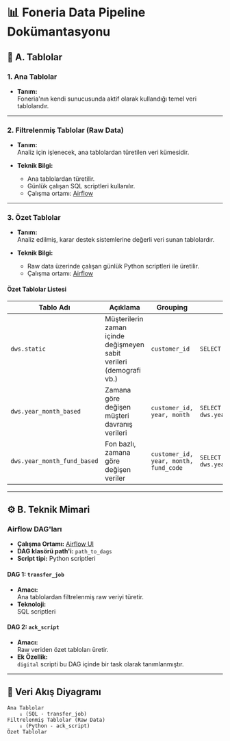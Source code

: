 # 📊 Foneria Data Pipeline Dokümantasyonu

## 📁 A. Tablolar

### 1. Ana Tablolar

- **Tanım:**  
  Foneria'nın kendi sunucusunda aktif olarak kullandığı temel veri tablolarıdır.

---

### 2. Filtrelenmiş Tablolar (Raw Data)

- **Tanım:**  
  Analiz için işlenecek, ana tablolardan türetilen veri kümesidir.

- **Teknik Bilgi:**  
  - Ana tablolardan türetilir.
  - Günlük çalışan SQL scriptleri kullanılır.
  - Çalışma ortamı: [Airflow](http://airflow.com)

---

### 3. Özet Tablolar

- **Tanım:**  
  Analiz edilmiş, karar destek sistemlerine değerli veri sunan tablolardır.

- **Teknik Bilgi:**  
  - Raw data üzerinde çalışan günlük Python scriptleri ile üretilir.
  - Çalışma ortamı: [Airflow](http://airflow.com)

#### Özet Tablolar Listesi

| Tablo Adı | Açıklama | Grouping | Örnek SQL |
|-----------|----------|----------|-----------|
| `dws.static` | Müşterilerin zaman içinde değişmeyen sabit verileri (demografi vb.) | `customer_id` | `SELECT * FROM dws.static;` |
| `dws.year_month_based` | Zamana göre değişen müşteri davranış verileri | `customer_id, year, month` | `SELECT * FROM dws.year_month_based;` |
| `dws.year_month_fund_based` | Fon bazlı, zamana göre değişen veriler | `customer_id, year, month, fund_code` | `SELECT * FROM dws.year_month_fund_based;` |

---

## ⚙️ B. Teknik Mimari

### Airflow DAG'ları

- **Çalışma Ortamı:** [Airflow UI](http://airflow.com)
- **DAG klasörü path'i:** `path_to_dags`
- **Script tipi:** Python scriptleri

#### DAG 1: `transfer_job`

- **Amacı:**  
  Ana tablolardan filtrelenmiş raw veriyi türetir.
- **Teknoloji:**  
  SQL scriptleri

#### DAG 2: `ack_script`

- **Amacı:**  
  Raw veriden özet tabloları üretir.
- **Ek Özellik:**  
  `digital` scripti bu DAG içinde bir task olarak tanımlanmıştır.

---

## 🔄 Veri Akış Diyagramı

```text
Ana Tablolar
    ↓ (SQL - transfer_job)
Filtrelenmiş Tablolar (Raw Data)
    ↓ (Python - ack_script)
Özet Tablolar
